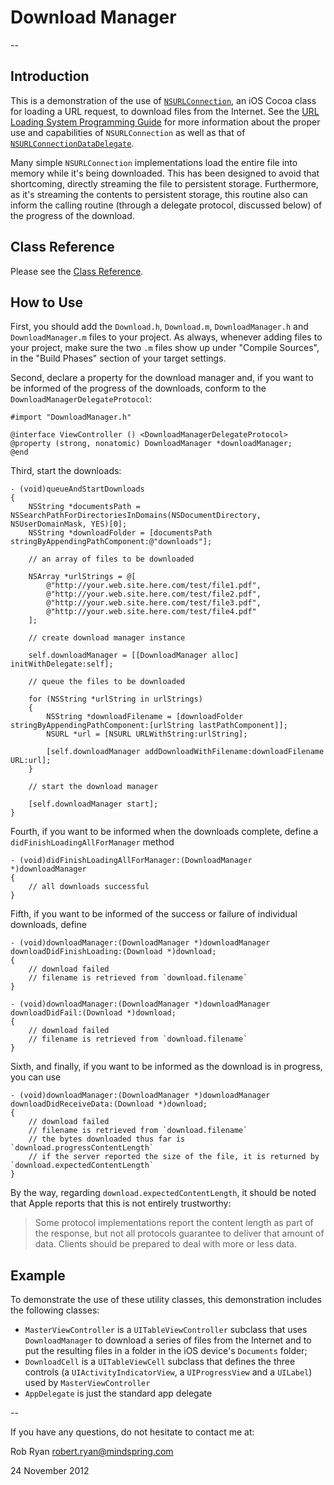 # Download Manager

--

## Introduction

This is a demonstration of the use of [`NSURLConnection`](https://developer.apple.com/library/ios/#documentation/Cocoa/Reference/Foundation/Classes/NSURLConnection_Class/Reference/Reference.html), an iOS Cocoa class for loading a URL request, to download files from the Internet. See the [URL Loading System Programming Guide](https://developer.apple.com/library/ios/#documentation/Cocoa/Conceptual/URLLoadingSystem/URLLoadingSystem.html#//apple_ref/doc/uid/10000165i) for more information about the proper use and capabilities of `NSURLConnection` as well as that of [`NSURLConnectionDataDelegate`](http://developer.apple.com/library/ios/#documentation/Foundation/Reference/NSURLConnectionDataDelegate_protocol/Reference/Reference.html).

Many simple `NSURLConnection` implementations load the entire file into memory while it's being downloaded. This has been designed to avoid that shortcoming, directly streaming the file to persistent storage. Furthermore, as it's streaming the contents to persistent storage, this routine also can inform the calling routine (through a delegate protocol, discussed below) of the progress of the download.

## Class Reference

Please see the [Class Reference](Documentation/html/).

## How to Use

First, you should add the `Download.h`, `Download.m`, `DownloadManager.h` and `DownloadManager.m` files to your project. As always, whenever adding files to your project, make sure the two `.m` files show up under "Compile Sources", in the "Build Phases" section of your target settings.

Second, declare a property for the download manager and, if you want to be informed of the progress of the downloads, conform to the `DownloadManagerDelegateProtocol`:

    #import "DownloadManager.h"

    @interface ViewController () <DownloadManagerDelegateProtocol>
    @property (strong, nonatomic) DownloadManager *downloadManager;
    @end

Third, start the downloads:

    - (void)queueAndStartDownloads
    {
        NSString *documentsPath = NSSearchPathForDirectoriesInDomains(NSDocumentDirectory, NSUserDomainMask, YES)[0];
        NSString *downloadFolder = [documentsPath stringByAppendingPathComponent:@"downloads"];
            
        // an array of files to be downloaded
        
        NSArray *urlStrings = @[
            @"http://your.web.site.here.com/test/file1.pdf",
            @"http://your.web.site.here.com/test/file2.pdf",
            @"http://your.web.site.here.com/test/file3.pdf",
            @"http://your.web.site.here.com/test/file4.pdf"
        ];
        
        // create download manager instance
        
        self.downloadManager = [[DownloadManager alloc] initWithDelegate:self];
        
        // queue the files to be downloaded
        
        for (NSString *urlString in urlStrings)
        {
            NSString *downloadFilename = [downloadFolder stringByAppendingPathComponent:[urlString lastPathComponent]];
            NSURL *url = [NSURL URLWithString:urlString];
            
            [self.downloadManager addDownloadWithFilename:downloadFilename URL:url];
        }

        // start the download manager
                
        [self.downloadManager start];
    }

Fourth, if you want to be informed when the downloads complete, define a `didFinishLoadingAllForManager` method

    - (void)didFinishLoadingAllForManager:(DownloadManager *)downloadManager
    {
        // all downloads successful
    }

Fifth, if you want to be informed of the success or failure of individual downloads, define

    - (void)downloadManager:(DownloadManager *)downloadManager downloadDidFinishLoading:(Download *)download;
    {
        // download failed
        // filename is retrieved from `download.filename`
    }

    - (void)downloadManager:(DownloadManager *)downloadManager downloadDidFail:(Download *)download;
    {
        // download failed
        // filename is retrieved from `download.filename`
    }
    
Sixth, and finally, if you want to be informed as the download is in progress, you can use

    - (void)downloadManager:(DownloadManager *)downloadManager downloadDidReceiveData:(Download *)download;
    {
        // download failed
        // filename is retrieved from `download.filename`
        // the bytes downloaded thus far is `download.progressContentLength`
        // if the server reported the size of the file, it is returned by `download.expectedContentLength`
    }

By the way, regarding `download.expectedContentLength`, it should be noted that Apple reports that this is not entirely trustworthy:

> Some protocol implementations report the content length as part of the response, but not all protocols guarantee to deliver that amount of data. Clients should be prepared to deal with more or less data.

## Example

To demonstrate the use of these utility classes, this demonstration includes the following classes:

- `MasterViewController` is a `UITableViewController` subclass that uses `DownloadManager` to download a series of files from the Internet and to put the resulting files in a folder in the iOS device's `Documents` folder;
- `DownloadCell` is a `UITableViewCell` subclass that defines the three controls (a `UIActivityIndicatorView`, a `UIProgressView` and a `UILabel`) used by `MasterViewController`
- `AppDelegate` is just the standard app delegate

--

If you have any questions, do not hesitate to contact me at:

Rob Ryan
robert.ryan@mindspring.com

24 November 2012

